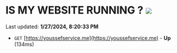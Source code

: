 # IS MY WEBSITE RUNNING ? [![](https://img.shields.io/static/v1?label=Sponsor&message=%E2%9D%A4&logo=GitHub&color=%23fe8e86)](https://github.com/sponsors/<username>)

Last updated: **1/27/2024, 8:20:33 PM**

- `GET` [https://youssefservice.me](https://youssefservice.me) - **Up** (134ms)
